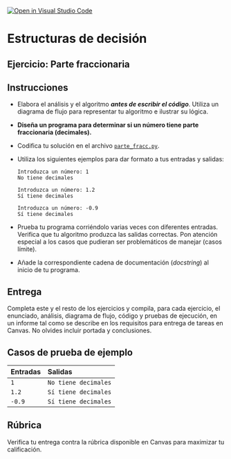 [![Open in Visual Studio Code](https://classroom.github.com/assets/open-in-vscode-718a45dd9cf7e7f842a935f5ebbe5719a5e09af4491e668f4dbf3b35d5cca122.svg)](https://classroom.github.com/online_ide?assignment_repo_id=12427784&assignment_repo_type=AssignmentRepo)
# Estructuras de decisión
## Ejercicio: Parte fraccionaria

## Instrucciones
- Elabora el análisis y el algoritmo ***antes de escribir el código***. Utiliza un diagrama de flujo para representar tu algoritmo e ilustrar su lógica.

- **Diseña un programa para determinar si un número tiene parte fraccionaria (decimales).**

- Codifica tu solución en el archivo [`parte_fracc.py`](/parte_fracc.py).
   
- Utiliza los siguientes ejemplos para dar formato a tus entradas y salidas:
  ```
  Introduzca un número: 1
  No tiene decimales
  
  Introduzca un número: 1.2
  Sí tiene decimales
  
  Introduzca un número: -0.9
  Sí tiene decimales
  ```
  
- Prueba tu programa corriéndolo varias veces con diferentes entradas. Verifica que tu algoritmo produzca las salidas correctas. Pon atención especial a los casos que pudieran ser problemáticos de manejar (casos límite).

- Añade la correspondiente cadena de documentación (*docstring*) al inicio de tu programa.

## Entrega
Completa este y el resto de los ejercicios y compila, para cada ejercicio, el enunciado, análisis, diagrama de flujo, código y pruebas de ejecución, en un informe tal como se describe en los requisitos para entrega de tareas en Canvas. No olvides incluir portada y conclusiones.

## Casos de prueba de ejemplo
| Entradas | Salidas |
|:---------|:--------|
| `1`  | `No tiene decimales` |
| `1.2` | `Sí tiene decimales` |
| `-0.9`  | `Sí tiene decimales` |

## Rúbrica
Verifica tu entrega contra la rúbrica disponible en Canvas para maximizar tu calificación.
